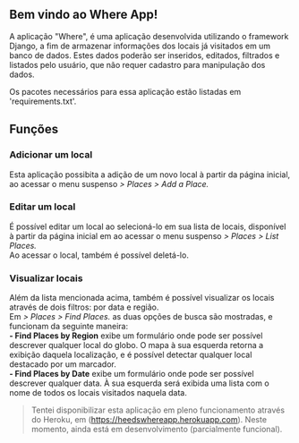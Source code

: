 ## Bem vindo ao Where App!

A aplicação "Where", é uma aplicação desenvolvida utilizando o framework Django, a fim de armazenar informações dos locais já visitados em um banco de dados. Estes dados poderão ser inseridos, editados, filtrados e listados pelo usuário, que não requer cadastro para manipulação dos dados. 

Os pacotes necessários para essa aplicação estão listadas em 'requirements.txt'.

## Funções
### **Adicionar um local**
Esta aplicação possibita a adição de um novo local à partir da página inicial, ao acessar o menu suspenso _> Places > Add a Place._

### **Editar um local**
É possível editar um local ao selecioná-lo em sua lista de locais, disponível à partir da página inicial em ao acessar o menu suspenso _> Places > List Places._
<br>Ao acessar o local, também é possível deletá-lo.

### **Visualizar locais**
Além da lista mencionada acima, também é possível visualizar os locais através de dois filtros: por data e região.
<br>Em _> Places > Find Places._ as duas opções de busca são mostradas, e funcionam da seguinte maneira:
<br>**- Find Places by Region** exibe um formulário onde pode ser possível descrever qualquer local do globo. O mapa à sua esquerda retorna a exibição daquela localização, e é possível detectar qualquer local destacado por um marcador.
<br>**- Find Places by Date** exibe um formulário onde pode ser possível descrever qualquer data. À sua esquerda será exibida uma lista com o nome de todos os locais visitados naquela data.

> Tentei disponibilizar esta aplicação em pleno funcionamento através do Heroku, em (https://heedswhereapp.herokuapp.com). Neste momento, ainda está em desenvolvimento (parcialmente funcional).

